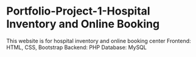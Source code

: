 # Portfolio-Project-1-Hospital Inventory and Online Booking
This website is for hospital inventory and online booking center
Frontend: HTML, CSS, Bootstrap
Backend: PHP
Database: MySQL
